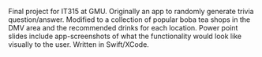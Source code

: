 Final project for IT315 at GMU. 
Originally an app to randomly generate trivia question/answer.
Modified to a collection of popular boba tea shops in the DMV area and the recommended drinks for each location.
Power point slides include app-screenshots of what the functionality would look like visually to the user.
Written in Swift/XCode. 
